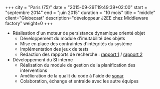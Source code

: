 +++
city = "Paris (75)"
date = "2015-09-29T19:49:39+02:00"
start = "septembre 2014"
end = "juin 2015"
duration = "10 mois"
title = "middle"
client="Globecast"
description="développeur J2EE chez Middleware factory"
weight=0
+++

- Réalisation d'un moteur de persistance dynamique orienté objet 
   - Développement du module d'imutabilité des objets
   - Mise en place des contraintes d'intégrités du système
   - Implémentation des jeux de tests
   - Redaction des rapports de recherche : [rapport 1](/documents/CIR_EA3EA2) / [rapport 2](/documents/CIR_EA3)
- Développement du SI interne
   - Réalisation du module de gestion de la planification des interventions
   - Amélioration de la qualit du code à l'aide de [sonar](http://www.sonarqube.org/)
   - Colaboration, échange et entraide avec les autre équipes
